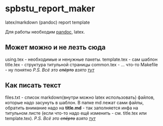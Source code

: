 # spbstu_report_maker
latex/markdown (pandoc) report template


Для работы необходим [pandoc](https://pandoc.org/), latex.

## Может можно и не лезть сюда
using.tex - необходимые и ненужные пакеты.
template.tex - сам шаблон
title.tex - структура титульной страницы
common.tex - ... что-то
Makefile - ну понятно
*P.S. Всё это ~~спёрто~~ взято [тут](https://github.com/droptheplot/spbstu)*

## Как писать текст
files.txt - список markdown(внутри можно latex использовать) файлов, которые надо засунуть в шаблон.
В папке md лежат сами файлы, обратить внимание надо на **title.md** - так заполняется инфа на титульном листе (если что-то надо ещё изменить - см. title.tex или template.tex).
*P.S. Всё это ~~спёрто~~ взято [тут](https://github.com/lauritzsh/pandoc-markdown-template/tree/master/report)*
